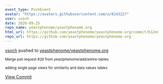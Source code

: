 ```yaml
---
event_type: PushEvent
avatar: "https://avatars.githubusercontent.com/u/814322?"
user: vsoch
date: 2020-09-25
repo_name: yeastphenome/yeastphenome.org
html_url: https://github.com/yeastphenome/yeastphenome.org/commit/b12e6a512ffe267081c76e5f9687234b58e516e0
repo_url: https://github.com/yeastphenome/yeastphenome.org
---
```


<a href='https://github.com/vsoch' target='_blank'>vsoch</a> pushed to <a href='https://github.com/yeastphenome/yeastphenome.org' target='_blank'>yeastphenome/yeastphenome.org</a>

<small>Merge pull request #26 from yeastphenome/add/entire-tables

adding single page views for similarity and data values tables</small>

<a href='https://github.com/yeastphenome/yeastphenome.org/commit/b12e6a512ffe267081c76e5f9687234b58e516e0' target='_blank'>View Commit</a>